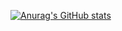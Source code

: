 [![Anurag's GitHub stats](https://github-readme-stats.vercel.app/api?username=Flandre)](https://github.com/anuraghazra/github-readme-stats)
